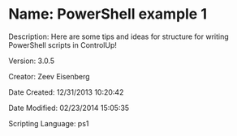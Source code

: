 ﻿# Name: PowerShell example 1

Description: Here are some tips and ideas for structure for writing PowerShell scripts in ControlUp!

Version: 3.0.5

Creator: Zeev Eisenberg

Date Created: 12/31/2013 10:20:42

Date Modified: 02/23/2014 15:05:35

Scripting Language: ps1

